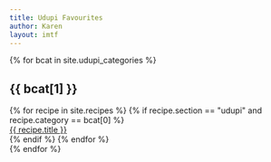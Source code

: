 ```yaml
---
title: Udupi Favourites
author: Karen
layout: imtf
---
```


{% for bcat in site.udupi_categories %}
   <section class='section'>
      <h2 class="title"> {{ bcat[1] }} </h2>
         <div class='grid'>
            {% for recipe in site.recipes %}
               {% if recipe.section == "udupi" and recipe.category == bcat[0] %}
                  <div class="cell">
                     <a href="{{ recipe.url }}"> {{ recipe.title }}</a>
                  </div>
               {% endif %}
            {% endfor %}
         </div>
   </section>
{% endfor %}
